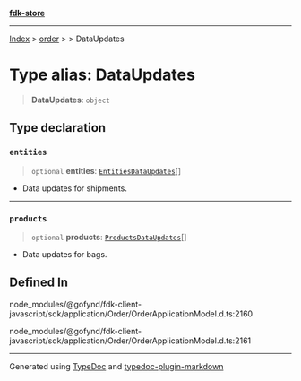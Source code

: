 [**fdk-store**](../../../README.md)
***

[Index](../../../API.md) > [order](../../README.md) > [<internal>](../README.md) > DataUpdates

# Type alias: DataUpdates

> **DataUpdates**: `object`

## Type declaration

### `entities`

> `optional` **entities**: [`EntitiesDataUpdates`](type-alias.EntitiesDataUpdates.md)[]

- Data updates for shipments.

***

### `products`

> `optional` **products**: [`ProductsDataUpdates`](type-alias.ProductsDataUpdates.md)[]

- Data updates for bags.

## Defined In

node\_modules/@gofynd/fdk-client-javascript/sdk/application/Order/OrderApplicationModel.d.ts:2160

node\_modules/@gofynd/fdk-client-javascript/sdk/application/Order/OrderApplicationModel.d.ts:2161

***
Generated using [TypeDoc](https://typedoc.org/) and [typedoc-plugin-markdown](https://www.npmjs.com/package/typedoc-plugin-markdown)

